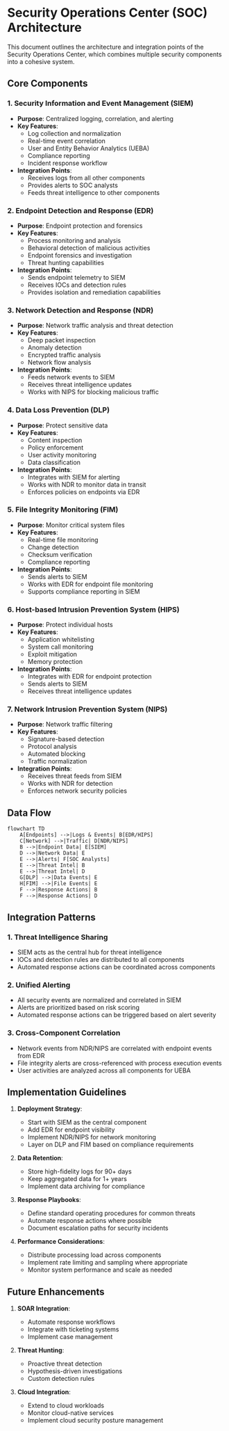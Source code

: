 # Security Operations Center (SOC) Architecture

This document outlines the architecture and integration points of the Security Operations Center, which combines multiple security components into a cohesive system.

## Core Components

### 1. Security Information and Event Management (SIEM)
- **Purpose**: Centralized logging, correlation, and alerting
- **Key Features**:
  - Log collection and normalization
  - Real-time event correlation
  - User and Entity Behavior Analytics (UEBA)
  - Compliance reporting
  - Incident response workflow
- **Integration Points**:
  - Receives logs from all other components
  - Provides alerts to SOC analysts
  - Feeds threat intelligence to other components

### 2. Endpoint Detection and Response (EDR)
- **Purpose**: Endpoint protection and forensics
- **Key Features**:
  - Process monitoring and analysis
  - Behavioral detection of malicious activities
  - Endpoint forensics and investigation
  - Threat hunting capabilities
- **Integration Points**:
  - Sends endpoint telemetry to SIEM
  - Receives IOCs and detection rules
  - Provides isolation and remediation capabilities

### 3. Network Detection and Response (NDR)
- **Purpose**: Network traffic analysis and threat detection
- **Key Features**:
  - Deep packet inspection
  - Anomaly detection
  - Encrypted traffic analysis
  - Network flow analysis
- **Integration Points**:
  - Feeds network events to SIEM
  - Receives threat intelligence updates
  - Works with NIPS for blocking malicious traffic

### 4. Data Loss Prevention (DLP)
- **Purpose**: Protect sensitive data
- **Key Features**:
  - Content inspection
  - Policy enforcement
  - User activity monitoring
  - Data classification
- **Integration Points**:
  - Integrates with SIEM for alerting
  - Works with NDR to monitor data in transit
  - Enforces policies on endpoints via EDR

### 5. File Integrity Monitoring (FIM)
- **Purpose**: Monitor critical system files
- **Key Features**:
  - Real-time file monitoring
  - Change detection
  - Checksum verification
  - Compliance reporting
- **Integration Points**:
  - Sends alerts to SIEM
  - Works with EDR for endpoint file monitoring
  - Supports compliance reporting in SIEM

### 6. Host-based Intrusion Prevention System (HIPS)
- **Purpose**: Protect individual hosts
- **Key Features**:
  - Application whitelisting
  - System call monitoring
  - Exploit mitigation
  - Memory protection
- **Integration Points**:
  - Integrates with EDR for endpoint protection
  - Sends alerts to SIEM
  - Receives threat intelligence updates

### 7. Network Intrusion Prevention System (NIPS)
- **Purpose**: Network traffic filtering
- **Key Features**:
  - Signature-based detection
  - Protocol analysis
  - Automated blocking
  - Traffic normalization
- **Integration Points**:
  - Receives threat feeds from SIEM
  - Works with NDR for detection
  - Enforces network security policies

## Data Flow

```mermaid
flowchart TD
    A[Endpoints] -->|Logs & Events| B[EDR/HIPS]
    C[Network] -->|Traffic| D[NDR/NIPS]
    B -->|Endpoint Data| E[SIEM]
    D -->|Network Data| E
    E -->|Alerts| F[SOC Analysts]
    E -->|Threat Intel| B
    E -->|Threat Intel| D
    G[DLP] -->|Data Events| E
    H[FIM] -->|File Events| E
    F -->|Response Actions| B
    F -->|Response Actions| D
```

## Integration Patterns

### 1. Threat Intelligence Sharing
- SIEM acts as the central hub for threat intelligence
- IOCs and detection rules are distributed to all components
- Automated response actions can be coordinated across components

### 2. Unified Alerting
- All security events are normalized and correlated in SIEM
- Alerts are prioritized based on risk scoring
- Automated response actions can be triggered based on alert severity

### 3. Cross-Component Correlation
- Network events from NDR/NIPS are correlated with endpoint events from EDR
- File integrity alerts are cross-referenced with process execution events
- User activities are analyzed across all components for UEBA

## Implementation Guidelines

1. **Deployment Strategy**:
   - Start with SIEM as the central component
   - Add EDR for endpoint visibility
   - Implement NDR/NIPS for network monitoring
   - Layer on DLP and FIM based on compliance requirements

2. **Data Retention**:
   - Store high-fidelity logs for 90+ days
   - Keep aggregated data for 1+ years
   - Implement data archiving for compliance

3. **Response Playbooks**:
   - Define standard operating procedures for common threats
   - Automate response actions where possible
   - Document escalation paths for security incidents

4. **Performance Considerations**:
   - Distribute processing load across components
   - Implement rate limiting and sampling where appropriate
   - Monitor system performance and scale as needed

## Future Enhancements

1. **SOAR Integration**:
   - Automate response workflows
   - Integrate with ticketing systems
   - Implement case management

2. **Threat Hunting**:
   - Proactive threat detection
   - Hypothesis-driven investigations
   - Custom detection rules

3. **Cloud Integration**:
   - Extend to cloud workloads
   - Monitor cloud-native services
   - Implement cloud security posture management
